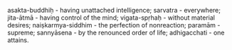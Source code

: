 asakta-buddhiḥ - having unattached intelligence; sarvatra - everywhere; jita-ātmā - having control of the mind; vigata-spṛhaḥ - without material desires; naiṣkarmya-siddhim - the perfection of nonreaction; paramām - supreme; sannyāsena - by the renounced order of life; adhigacchati - one attains.